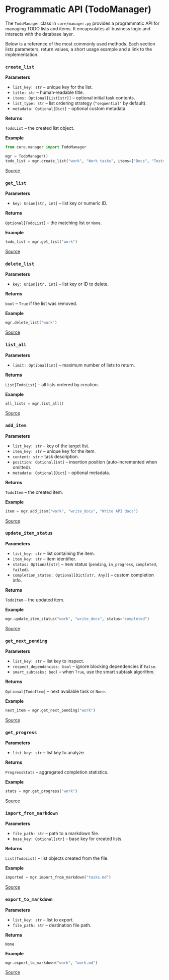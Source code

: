 # Programmatic API (TodoManager)

The `TodoManager` class in `core/manager.py` provides a programmatic API for managing TODO lists and items. It encapsulates all business logic and interacts with the database layer.

Below is a reference of the most commonly used methods. Each section lists parameters, return values, a short usage example and a link to the implementation.

### `create_list`

**Parameters**

* `list_key: str` – unique key for the list.
* `title: str` – human‑readable title.
* `items: Optional[List[str]]` – optional initial task contents.
* `list_type: str` – list ordering strategy (`"sequential"` by default).
* `metadata: Optional[Dict]` – optional custom metadata.

**Returns**

`TodoList` – the created list object.

**Example**

```python
from core.manager import TodoManager

mgr = TodoManager()
todo_list = mgr.create_list("work", "Work tasks", items=["Docs", "Tests"])
```

[Source](../todoit-mcp/core/manager.py#L69-L117)

### `get_list`

**Parameters**

* `key: Union[str, int]` – list key or numeric ID.

**Returns**

`Optional[TodoList]` – the matching list or `None`.

**Example**

```python
todo_list = mgr.get_list("work")
```

[Source](../todoit-mcp/core/manager.py#L119-L126)

### `delete_list`

**Parameters**

* `key: Union[str, int]` – list key or ID to delete.

**Returns**

`bool` – `True` if the list was removed.

**Example**

```python
mgr.delete_list("work")
```

[Source](../todoit-mcp/core/manager.py#L128-L196)

### `list_all`

**Parameters**

* `limit: Optional[int]` – maximum number of lists to return.

**Returns**

`List[TodoList]` – all lists ordered by creation.

**Example**

```python
all_lists = mgr.list_all()
```

[Source](../todoit-mcp/core/manager.py#L198-L201)

### `add_item`

**Parameters**

* `list_key: str` – key of the target list.
* `item_key: str` – unique key for the item.
* `content: str` – task description.
* `position: Optional[int]` – insertion position (auto‑incremented when omitted).
* `metadata: Optional[Dict]` – optional metadata.

**Returns**

`TodoItem` – the created item.

**Example**

```python
item = mgr.add_item("work", "write_docs", "Write API docs")
```

[Source](../todoit-mcp/core/manager.py#L203-L244)

### `update_item_status`

**Parameters**

* `list_key: str` – list containing the item.
* `item_key: str` – item identifier.
* `status: Optional[str]` – new status (`pending`, `in_progress`, `completed`, `failed`).
* `completion_states: Optional[Dict[str, Any]]` – custom completion info.

**Returns**

`TodoItem` – the updated item.

**Example**

```python
mgr.update_item_status("work", "write_docs", status="completed")
```

[Source](../todoit-mcp/core/manager.py#L246-L304)

### `get_next_pending`

**Parameters**

* `list_key: str` – list key to inspect.
* `respect_dependencies: bool` – ignore blocking dependencies if `False`.
* `smart_subtasks: bool` – when `True`, use the smart subtask algorithm.

**Returns**

`Optional[TodoItem]` – next available task or `None`.

**Example**

```python
next_item = mgr.get_next_pending("work")
```

[Source](../todoit-mcp/core/manager.py#L306-L356)

### `get_progress`

**Parameters**

* `list_key: str` – list key to analyze.

**Returns**

`ProgressStats` – aggregated completion statistics.

**Example**

```python
stats = mgr.get_progress("work")
```

[Source](../todoit-mcp/core/manager.py#L358-L399)

### `import_from_markdown`

**Parameters**

* `file_path: str` – path to a markdown file.
* `base_key: Optional[str]` – base key for created lists.

**Returns**

`List[TodoList]` – list objects created from the file.

**Example**

```python
imported = mgr.import_from_markdown("tasks.md")
```

[Source](../todoit-mcp/core/manager.py#L414-L503)

### `export_to_markdown`

**Parameters**

* `list_key: str` – list to export.
* `file_path: str` – destination file path.

**Returns**

`None`

**Example**

```python
mgr.export_to_markdown("work", "work.md")
```

[Source](../todoit-mcp/core/manager.py#L505-L533)
